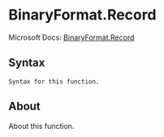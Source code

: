 ---
---

# BinaryFormat.Record

Microsoft Docs: [BinaryFormat.Record](https://docs.microsoft.com/en-us/powerquery-m/binaryformat-record)

## Syntax

```
Syntax for this function.
```

## About

About this function.

